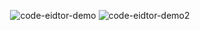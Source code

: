 <p align="center">
    <img alt="code-eidtor-demo" src="https://res.cloudinary.com/dxhl09emw/image/upload/v1713609422/readme/Screenshot_from_2024-04-20_17-24-48_c4slqy.png">
    <img alt="code-eidtor-demo2" src="https://res.cloudinary.com/dxhl09emw/image/upload/v1713609389/readme/Screenshot_from_2024-04-20_17-28-09_skpuxy.png">
</p>
